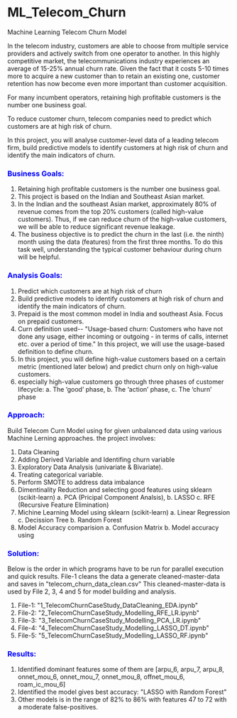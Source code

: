 # ML_Telecom_Churn
Machine Learning Telecom Churn Model

In the telecom industry, customers are able to choose from multiple service providers and actively switch from one operator to another. In this highly competitive market, the telecommunications industry experiences an average of 15-25% annual churn rate. Given the fact that it costs 5-10 times more to acquire a new customer than to retain an existing one, customer retention has now become even more important than customer acquisition.

For many incumbent operators, retaining high profitable customers is the number one business goal.

To reduce customer churn, telecom companies need to predict which customers are at high risk of churn.

In this project, you will analyse customer-level data of a leading telecom firm, build predictive models to identify customers at high risk of churn and identify the main indicators of churn.

### <font color='blue'>Business Goals:</font>
1. Retaining high profitable customers is the number one business goal.
2. This project is based on the Indian and Southeast Asian market.
3. In the Indian and the southeast Asian market, approximately 80% of revenue comes from the top 20% customers (called high-value customers). Thus, if we can reduce churn of the high-value customers, we will be able to reduce significant revenue leakage.
4. The business objective is to predict the churn in the last (i.e. the ninth) month using the data (features) from the first three months. To do this task well, understanding the typical customer behaviour during churn will be helpful.

### <font color='blue'>Analysis Goals:</font>
1. Predict which customers are at high risk of churn
2. Build predictive models to identify customers at high risk of churn and identify the main indicators of churn.
3. Prepaid is the most common model in India and southeast Asia. Focus on prepaid customers.
3. Curn definition used-- "Usage-based churn: Customers who have not done any usage, either incoming or outgoing - in terms of calls, internet etc. over a period of time." In this project, we will use the usage-based definition to define churn.
4. In this project, you will define high-value customers based on a certain metric (mentioned later below) and predict churn only on high-value customers.
5. especially high-value customers go through  three phases of customer lifecycle: a. The ‘good’ phase, b. The ‘action’ phase, c. The ‘churn’ phase

### <font color='blue'>Approach:</font>
Build Telecom Curn Model using for given unbalanced data using various Machine Lerning approaches. the project involves:
1. Data Cleaning
2. Adding Derived Variable and Identifing churn variable
3. Exploratory Data Analysis (univariate & Bivariate). 
4. Treating categorical variable.
5. Perform SMOTE to address data imbalance
6. Dimentinality Reduction  and selecting good features using sklearn (scikit-learn)
	a. PCA (Pricipal Component Analsis), 
	b. LASSO
	c. RFE (Recursive Feature Elimination) 
7. Michine Learning Model using sklearn (scikit-learn)
	a. Linear Regression
	c. Decission Tree
	b. Random Forest
8. Model Accuracy comparision
	a. Confusion Matrix
	b. Model accuracy using 


### <font color='blue'>Solution:</font>
Below is the order in which programs have to be run for parallel execution and quick results.
File-1 cleans the data a generate cleaned-master-data and saves in "telecom_churn_data_clean.csv"
This cleaned-master-data is used by File 2, 3, 4 and 5 for model building and analysis.

1. File-1: "1_TelecomChurnCaseStudy_DataCleaning_EDA.ipynb"
2. File-2: "2_TelecomChurnCaseStudy_Modelling_RFE_LR.ipynb"
3. File-3: "3_TelecomChurnCaseStudy_Modelling_PCA_LR.ipynb"
4. File-4: "4_TelecomChurnCaseStudy_Modelling_LASSO_DT.ipynb"
5. File-5: "5_TelecomChurnCaseStudy_Modelling_LASSO_RF.ipynb"
	
### <font color='blue'>Results:</font>
1. Identified dominant features some of them are [arpu_6, arpu_7, arpu_8, onnet_mou_6, onnet_mou_7, onnet_mou_8, offnet_mou_6, roam_ic_mou_6]
2. Identified the model gives best accuracy: "LASSO with Random Forest"
3. Other models is in the range of 82% to 86% with features 47 to 72 with a moderate false-positives.
